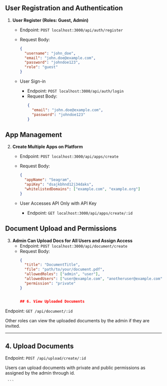 ## User Registration and Authentication

1. **User Register (Roles: Guest, Admin)**
   - Endpoint: `POST localhost:3000/api/auth/register`
   - Request Body:
     ```json
     {
       "username": "john_doe",
       "email": "john.doe@example.com",
       "password": "johndoe123",
       "role": "guest"
     }
     ```

   - User Sign-in
     - Endpoint: `POST localhost:3000/api/auth/login`
     - Request Body:
       ```json
       {
         "email": "john.doe@example.com",
         "password": "johndoe123"
       }
       ```

## App Management

2. **Create Multiple Apps on Platform**
   - Endpoint: `POST localhost:3000/api/apps/create`
   - Request Body:
     ```json
     {
       "appName": "Seagram",
       "apiKey": "dsajkbhnd12j34daks",
       "whitelistedDomains": ["example.com", "example.org"]
     }
     ```

   - User Accesses API Only with API Key
     - Endpoint: `GET localhost:3000/api/apps/create/:id`

## Document Upload and Permissions

3. **Admin Can Upload Docs for All Users and Assign Access**
   - Endpoint: `POST localhost:3000/api/document/create`
   - Request Body:
     ```json
     {
       "title": "DocumentTitle",
       "file": "path/to/your/document.pdf",
       "allowedRoles": ["admin", "user"],
       "allowedUsers": ["user@example.com", "anotheruser@example.com"],
       "permission": "private"
     }


     ## 6. View Uploaded Documents

Endpoint: `GET /api/document/:id`

Other roles can view the uploaded documents by the admin if they are invited.

---

## 4. Upload Documents

Endpoint: `POST /api/upload/create/:id`

Users can upload documents with private and public permissions as assigned by the admin through id.

     ```
